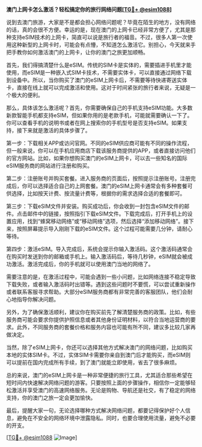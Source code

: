 **澳门上网卡怎么激活？轻松搞定你的旅行网络问题[[TG💪+ @esim1088](https://t.me/s/esim1088)]**

说到去澳门旅游，大家是不是都会担心网络问题呢？毕竟在陌生的地方，没有网络的话，真的会很不方便。幸运的是，现在澳门的上网卡已经非常方便了，尤其是那种支持eSIM技术的上网卡，简直可以说是旅行者的福音。不过，很多人第一次使用这种新型的上网卡时，可能会有点懵，不知道怎么激活它。别担心，今天就来手把手教你如何激活澳门的上网卡，让你的澳门之旅更加顺畅。

首先，我们得搞清楚什么是eSIM。传统的SIM卡是实体的，需要插进手机里才能使用，而eSIM是一种嵌入式SIM卡技术，不需要实体卡，可以直接通过网络下载到设备中。所以，当你购买了澳门的eSIM上网卡后，不需要等待快递寄送实体卡，直接在线上就可以完成激活和使用。这对于时间紧张的旅行者来说，无疑是一个极大的便利。

那么，具体该怎么激活呢？首先，你需要确保自己的手机支持eSIM功能。大多数新款智能手机都支持eSIM，但如果你用的是老款手机，可能就需要确认一下了。你可以查看手机的说明书或者在网上搜索你的手机型号是否支持eSIM。如果支持，接下来就是激活的具体步骤了。

第一步：下载相关APP或访问官网。不同的eSIM供应商可能有不同的操作流程，但一般来说，你可以在手机应用商店下载该服务商提供的APP，或者直接访问他们的官方网站。比如，如果你想购买澳门的eSIM上网卡，可以去一些知名的国际eSIM服务商的网站进行注册和购买。

第二步：注册账号并购买套餐。进入服务商的页面后，按照提示注册账号。注册完成后，你可以选择适合自己的上网套餐。澳门的eSIM上网卡通常会有多种套餐可供选择，比如按天计费、按流量计费等，根据你的需求选择合适的套餐即可。

第三步：下载eSIM文件并安装。购买成功后，你会收到一封包含eSIM文件的邮件。点击邮件中的链接，按照指引下载eSIM文件。下载完成后，打开手机上的设置应用，找到“蜂窝移动网络”或“移动网络”选项，然后选择“添加移动网络”。接下来，按照屏幕提示导入刚刚下载的eSIM文件。这个过程可能需要几分钟，请耐心等待。

第四步：激活eSIM。导入完成后，系统会提示你输入激活码。这个激活码通常会在购买时发送到你的邮箱或手机上。输入激活码后，等待几秒钟，eSIM就会被成功激活。激活完成后，你的手机就可以使用澳门当地的网络了。

需要注意的是，在激活过程中，可能会遇到一些小问题，比如网络连接不稳定导致下载失败，或者输入激活码时出错等。遇到这些问题时不要慌，可以尝试重新操作或者联系客服寻求帮助。大部分eSIM服务商都有非常完善的客服团队，他们会耐心地指导你解决问题。

另外，为了确保激活顺利，建议你在购买前先了解清楚服务商的政策。比如，有些服务商可能会要求你提供护照信息或者其他身份证明材料，以符合当地运营商的要求。此外，不同服务商的套餐价格和服务内容也可能有所不同，建议多比较几家再做决定。

当然，除了eSIM上网卡，你还可以选择其他方式解决澳门的网络问题，比如购买本地的实体SIM卡。不过，实体SIM卡需要你亲自到澳门后才能购买，而eSIM则可以提前在国内完成所有手续，到了澳门就能立即使用，省去了很多麻烦。

总的来说，澳门的eSIM上网卡是一种非常便捷的旅行工具，尤其适合那些希望在短时间内快速解决网络问题的游客。只要按照上面的步骤操作，相信你一定能够轻松激活并享受澳门的高速网络服务。无论是购物、导航还是社交，有了稳定的网络支持，你的澳门之旅一定会更加愉快。

最后，提醒大家一句，无论选择哪种方式解决网络问题，都要记得保护好个人信息，避免在不安全的网络环境中泄露隐私。同时，也要合理使用流量，避免不必要的开支。

[[TG💪+ @esim1088](https://t.me/s/esim1088) ![Image](https://i.postimg.cc/4NQfJmqS/Snipaste-2025-05-13-00-14-12.png)]
